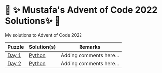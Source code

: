 
# :christmas_tree: :sparkles: Mustafa's Advent of Code 2022 Solutions:sparkles: :christmas_tree:

My solutions to Advent of Code 2022

Puzzle | Solution(s) | Remarks |
---    |---    |----
[Day 1](https://adventofcode.com/[2022]/day/1) | [Python](python/01.py) | Adding comments here... |
[Day 2](https://adventofcode.com/2022/day/2) | [Python](python/02.py) | Adding comments here... |